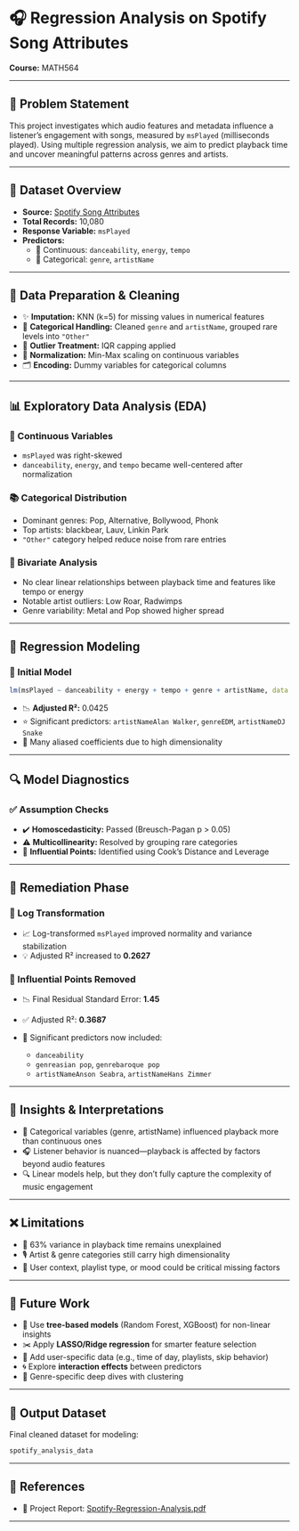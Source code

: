 # 🎧 Regression Analysis on Spotify Song Attributes

**Course:** MATH564  

---

## 📌 Problem Statement

This project investigates which audio features and metadata influence a listener’s engagement with songs, measured by `msPlayed` (milliseconds played). Using multiple regression analysis, we aim to predict playback time and uncover meaningful patterns across genres and artists.

---

## 📁 Dataset Overview

- **Source:** [Spotify Song Attributes](https://www.kaggle.com/datasets/geomack/spotifyclassification)  
- **Total Records:** 10,080  
- **Response Variable:** `msPlayed`  
- **Predictors:**
  - 🎵 Continuous: `danceability`, `energy`, `tempo`  
  - 🎤 Categorical: `genre`, `artistName`

---

## 🧹 Data Preparation & Cleaning

- ✨ **Imputation:** KNN (k=5) for missing values in numerical features  
- 🎯 **Categorical Handling:** Cleaned `genre` and `artistName`, grouped rare levels into `"Other"`  
- 🧮 **Outlier Treatment:** IQR capping applied  
- 📏 **Normalization:** Min-Max scaling on continuous variables  
- 🗂️ **Encoding:** Dummy variables for categorical columns  

---

## 📊 Exploratory Data Analysis (EDA)

### 🎼 Continuous Variables
- `msPlayed` was right-skewed  
- `danceability`, `energy`, and `tempo` became well-centered after normalization  

### 📚 Categorical Distribution
- Dominant genres: Pop, Alternative, Bollywood, Phonk  
- Top artists: blackbear, Lauv, Linkin Park  
- `"Other"` category helped reduce noise from rare entries

### 💫 Bivariate Analysis
- No clear linear relationships between playback time and features like tempo or energy  
- Notable artist outliers: Low Roar, Radwimps  
- Genre variability: Metal and Pop showed higher spread

---

## 🧮 Regression Modeling

### 🔧 Initial Model
```R
lm(msPlayed ~ danceability + energy + tempo + genre + artistName, data = dataset)
```

* 📉 **Adjusted R²:** 0.0425
* ⭐ Significant predictors: `artistNameAlan Walker`, `genreEDM`, `artistNameDJ Snake`
* 🚫 Many aliased coefficients due to high dimensionality

---

## 🔍 Model Diagnostics

### ✅ Assumption Checks

* ✔️ **Homoscedasticity:** Passed (Breusch-Pagan p > 0.05)
* ⚠️ **Multicollinearity:** Resolved by grouping rare categories
* 🧨 **Influential Points:** Identified using Cook’s Distance and Leverage

---

## 🧪 Remediation Phase

### 🔁 Log Transformation

* 📈 Log-transformed `msPlayed` improved normality and variance stabilization
* 💡 Adjusted R² increased to **0.2627**

### 🧹 Influential Points Removed

* 📉 Final Residual Standard Error: **1.45**
* ✅ Adjusted R²: **0.3687**
* 🎯 Significant predictors now included:

  * `danceability`
  * `genreasian pop`, `genrebaroque pop`
  * `artistNameAnson Seabra`, `artistNameHans Zimmer`

---

## 🧠 Insights & Interpretations

* 🎵 Categorical variables (genre, artistName) influenced playback more than continuous ones
* 🎧 Listener behavior is nuanced—playback is affected by factors beyond audio features
* 🔍 Linear models help, but they don’t fully capture the complexity of music engagement

---

## ❌ Limitations

* 🧪 63% variance in playback time remains unexplained
* 🎙️ Artist & genre categories still carry high dimensionality
* 💭 User context, playlist type, or mood could be critical missing factors

---

## 🔮 Future Work

* 🌳 Use **tree-based models** (Random Forest, XGBoost) for non-linear insights
* ✂️ Apply **LASSO/Ridge regression** for smarter feature selection
* 🧬 Add user-specific data (e.g., time of day, playlists, skip behavior)
* 🌀 Explore **interaction effects** between predictors
* 🔬 Genre-specific deep dives with clustering

---

## 💾 Output Dataset

Final cleaned dataset for modeling:

```bash
spotify_analysis_data
```

---

## 📎 References

* 📄 Project Report: [Spotify-Regression-Analysis.pdf](./Spotify-Regression-Analysis.pdf)

---


